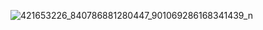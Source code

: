 ![421653226_840786881280447_901069286168341439_n](https://github.com/user-attachments/assets/1fa5219b-e783-4849-81e1-657cad61e89d)
